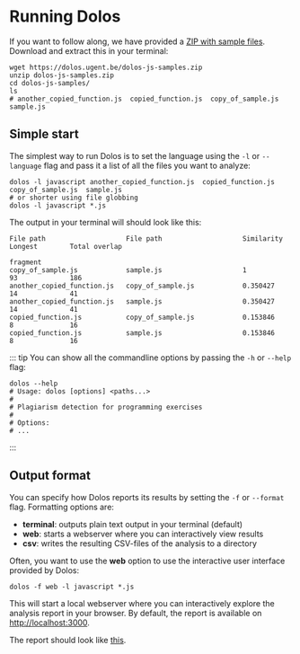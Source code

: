 # Running Dolos

If you want to follow along, we have provided a [ZIP with sample files](/dolos-js-samples.zip).
Download and extract this in your terminal:
```shell
wget https://dolos.ugent.be/dolos-js-samples.zip
unzip dolos-js-samples.zip
cd dolos-js-samples/
ls
# another_copied_function.js  copied_function.js  copy_of_sample.js  sample.js
```

## Simple start

The simplest way to run Dolos is to set the language using the `-l` or `--language`
flag and pass it a list of all the files you want to analyze:
```shell
dolos -l javascript another_copied_function.js  copied_function.js  copy_of_sample.js  sample.js
# or shorter using file globbing
dolos -l javascript *.js
```
The output in your terminal will should look like this:
```
File path                    File path                    Similarity  Longest        Total overlap
                                                                      fragment
copy_of_sample.js            sample.js                    1           93             186
another_copied_function.js   copy_of_sample.js            0.350427    14             41
another_copied_function.js   sample.js                    0.350427    14             41
copied_function.js           copy_of_sample.js            0.153846    8              16
copied_function.js           sample.js                    0.153846    8              16
```
::: tip
You can show all the commandline options by passing the `-h` or `--help` flag:
```shell
dolos --help
# Usage: dolos [options] <paths...>
# 
# Plagiarism detection for programming exercises
# 
# Options:
# ...
```
:::

## Output format

You can specify how Dolos reports its results by setting the `-f` or `--format` flag.
Formatting options are:
 - **terminal**: outputs plain text output in your terminal (default)
 - **web**: starts a webserver where you can interactively view results
 - **csv**: writes the resulting CSV-files of the analysis to a directory 

Often, you want to use the **web** option to use the interactive user interface
provided by Dolos:

```shell
dolos -f web -l javascript *.js
```

This will start a local webserver where you can interactively explore the
analysis report in your browser. By default, the report is available on <http://localhost:3000>.

The report should look like [this](https://dolos.ugent.be/demo/sample/).